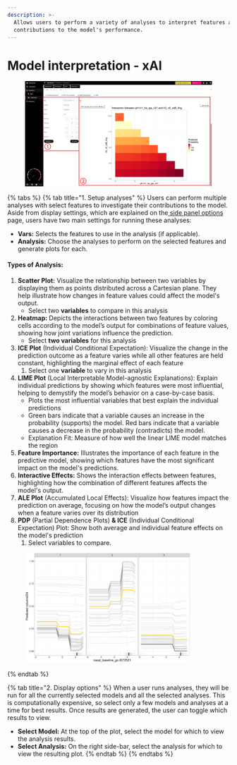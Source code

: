 ```yaml
---
description: >-
  Allows users to perform a variety of analyses to interpret features and their
  contributions to the model's performance.
---
```


# Model interpretation - xAI

<figure><img src="../../../.gitbook/assets/Prediction_Model Interpretation_Main_annotated_v2.png" alt=""><figcaption></figcaption></figure>

{% tabs %}
{% tab title="1. Setup analyses" %}
Users can perform multiple analyses with select features to investigate their contributions to the model. Aside from display settings, which are explained on the[ side panel options](../../discovery/side-panel.md) page, users have two main settings for running these analyses:

* **Vars:** Selects the features to use in the analysis (if applicable).
* **Analysis:** Choose the analyses to perform on the selected features and generate plots for each.

#### Types of Analysis:

1. **Scatter Plot:** Visualize the relationship between two variables by displaying them as points distributed across a Cartesian plane. They help illustrate how changes in feature values could affect the model's output.
   * Select two **variables** to compare in this analysis
2. **Heatmap:** Depicts the interactions between two features by coloring cells according to the model’s output for combinations of feature values, showing how joint variations influence the prediction.
   * Select **two variables** for this analysis
3. **ICE Plot** (Individual Conditional Expectation): Visualize the change in the prediction outcome as a feature varies while all other features are held constant, highlighting the marginal effect of each feature
   1. Select one **variable** to vary in this analysis
4. **LIME Plot** (Local Interpretable Model-agnostic Explanations): Explain individual predictions by showing which features were most influential, helping to demystify the model’s behavior on a case-by-case basis.
   * Plots the most influential variables that best explain the individual predictions
   * &#x20;Green bars indicate that a variable causes an increase in the probability (supports) the model. Red bars indicate that a variable causes a decrease in the probability (contradicts) the model.
   * Explanation Fit: Measure of how well the linear LIME model matches the region
5. **Feature Importance:** Illustrates the importance of each feature in the predictive model, showing which features have the most significant impact on the model's predictions.
6. **Interactive Effects:** Shows the interaction effects between features, highlighting how the combination of different features affects the model's output.
7. **ALE Plot** (Accumulated Local Effects): Visualize how features impact the prediction on average, focusing on how the model’s output changes when a feature varies over its distribution
8. **PDP**  (Partial Dependence Plots) **& ICE** (Individual Conditional Expectation) Plot: Show both average and individual feature effects on the model's prediction
   1. Select variables to compare.

<figure><img src="../../../.gitbook/assets/Model Interpretation_PDP and ICE.png" alt="" width="375"><figcaption></figcaption></figure>
{% endtab %}

{% tab title="2. Display options" %}
When a user runs analyses, they will be run for all the currently selected models and all the selected analyses. This is computationally expensive, so select only a few models and analyses at a time for best results. Once results are generated, the user can toggle which results to view.

* **Select Model:** At the top of the plot, select the model for which to view the analysis results.
* **Select Analysis:** On the right side-bar, select the analysis for which to view the resulting plot.
{% endtab %}
{% endtabs %}

